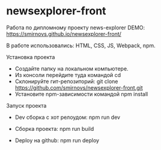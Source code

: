 # newsexplorer-front

Работа по дипломному проекту news-explorer
DEMO: https://smirnovs.github.io/newsexplorer-front/

В работе использовались:
HTML, CSS, JS, Webpack, npm.

Установка проекта
* Создайте папку на локальном компьютере.
* Из консоли перейдите туда командой cd
* Склонируйте гит-репозиторий: git clone https://github.com/smirnovs/newsexplorer-front.git
* Установите npm-зависимости командой npm install

Запуск проекта
* Dev сборка с хот релоудом: npm run dev

* Сборка проекта: npm run build

* Deploy на github: npm run deploy

